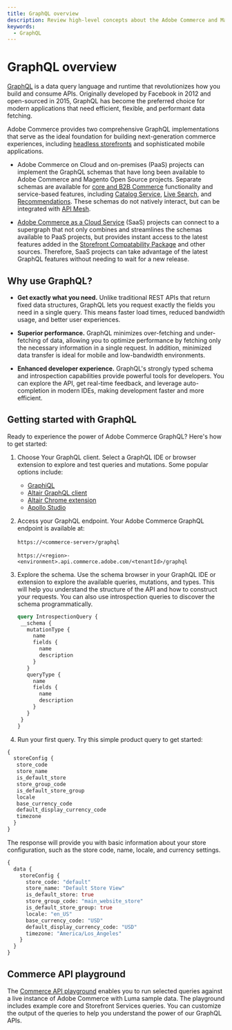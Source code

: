 ```yaml
---
title: GraphQL overview
description: Review high-level concepts about the Adobe Commerce and Magento Open Source GraphQL API.
keywords:
  - GraphQL
---
```


# GraphQL overview

[GraphQL](https://graphql.org/) is a data query language and runtime that revolutionizes how you build and consume APIs. Originally developed by Facebook in 2012 and open-sourced in 2015, GraphQL has become the preferred choice for modern applications that need efficient, flexible, and performant data fetching.

Adobe Commerce provides two comprehensive GraphQL implementations that serve as the ideal foundation for building next-generation commerce experiences, including [headless storefronts](https://experienceleague.adobe.com/developer/commerce/storefront/get-started/) and sophisticated mobile applications.

-  Adobe Commerce on Cloud and on-premises (PaaS) projects can implement the GraphQL schemas that have long been available to Adobe Commerce and Magento Open Source projects. Separate schemas are available for [core and B2B Commerce](../reference/graphql/2.4.8/index.md) functionality and service-based features, including [Catalog Service](./schema/catalog-service/index.md), [Live Search](./schema/live-search/index.md), and [Recommendations](./schema/product-recommendations/index.md). These schemas do not natively interact, but can be integrated with [API Mesh](https://developer.adobe.com/graphql-mesh-gateway/).

- [Adobe Commerce as a Cloud Service](https://developer.adobe.com/commerce/webapi/reference/graphql/saas/) (SaaS) projects can connect to a supergraph that not only combines and streamlines the schemas available to PaaS projects, but provides instant access to the latest features added in the [Storefront Compatability Package](https://experienceleague.adobe.com/developer/commerce/storefront/setup/configuration/storefront-compatibility/v248/) and other sources. Therefore, SaaS projects can take advantage of the latest GraphQL features without needing to wait for a new release.

## Why use GraphQL?

-  **Get exactly what you need.** Unlike traditional REST APIs that return fixed data structures, GraphQL lets you request exactly the fields you need in a single query. This means faster load times, reduced bandwidth usage, and better user experiences.

-  **Superior performance.** GraphQL minimizes over-fetching and under-fetching of data, allowing you to optimize performance by fetching only the necessary information in a single request. In addition, minimized data transfer is ideal for mobile and low-bandwidth environments.

-  **Enhanced developer experience.** GraphQL's strongly typed schema and introspection capabilities provide powerful tools for developers. You can explore the API, get real-time feedback, and leverage auto-completion in modern IDEs, making development faster and more efficient.

## Getting started with GraphQL

Ready to experience the power of Adobe Commerce GraphQL? Here's how to get started:

1. Choose Your GraphQL client. Select a GraphQL IDE or browser extension to explore and test queries and mutations. Some popular options include:

   - [GraphiQL](https://github.com/graphql/graphiql)
   - [Altair GraphQL client](https://altairgraphql.dev/)
   - [Altair Chrome extension](https://chrome.google.com/webstore/detail/altair-graphql-client/flnheeellpciglgpaodhkhmapeljopja)
   - [Apollo Studio](https://studio.apollographql.com/)

1. Access your GraphQL endpoint. Your Adobe Commerce GraphQL endpoint is available at:

   &#8203;<Edition name="paas" /> `https://<commerce-server>/graphql`

   &#8203;<Edition name="saas" /> `https://<region>-<environment>.api.commerce.adobe.com/<tenantId>/graphql`

1. Explore the schema. Use the schema browser in your GraphQL IDE or extension to explore the available queries, mutations, and types. This will help you understand the structure of the API and how to construct your requests. You can also use introspection queries to discover the schema programmatically.

   ```graphql
   query IntrospectionQuery {
    __schema {
      mutationType {
        name
        fields {
          name
          description
        }
      }
      queryType {
        name
        fields {
          name
          description
        }
      }
    }
   }
   ```

1. Run your first query. Try this simple product query to get started:

  ```graphql
  {
    storeConfig {
     store_code
     store_name
     is_default_store
     store_group_code
     is_default_store_group
     locale
     base_currency_code
     default_display_currency_code
     timezone
    }
  }
  ```

  The response will provide you with basic information about your store configuration, such as the store code, name, locale, and currency settings.

  ```graphql
  {
    data {
      storeConfig {
        store_code: "default"
        store_name: "Default Store View"
        is_default_store: true
        store_group_code: "main_website_store"
        is_default_store_group: true
        locale: "en_US"
        base_currency_code: "USD"
        default_display_currency_code: "USD"
        timezone: "America/Los_Angeles"
      }
    }
  }
  ```

## Commerce API playground

The [Commerce API playground](https://experienceleague.adobe.com/developer/commerce/storefront/playgrounds/commerce-services/) enables you to run selected queries against a live instance of Adobe Commerce with Luma sample data. The playground includes example core and Storefront Services queries. You can customize the output of the queries to help you understand the power of our GraphQL APIs.
